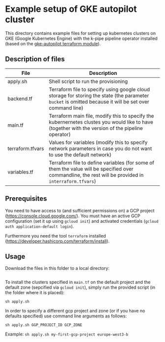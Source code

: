 # Example setup of GKE autopilot cluster

This directory contains example files for setting up kubernetes clusters 
on GKE (Google Kubernetes Engine) with the k-pipe pipeline operator 
installed (based on the [gke-autopilot terraform module](https://github.com/k-pipe/terraform-module-gke-autopilot)). 

## Description of files

| File             | Description                                                                                                                                             |
|------------------|---------------------------------------------------------------------------------------------------------------------------------------------------------|
| apply.sh         | Shell script to run the provisioning                                                                                                                    |
| backend.tf       | Terraform file to specify using google cloud storage for storing the state (the parameter `bucket` is omitted because it will be set over command line) |
| main.tf          | Terraform main file, modify this to specify the kubernernetes clustes you would like to have (together with the version of the pipeline operator)       |
| terraform.tfvars | Values for variables (modify this to specify network parameters in case you do not want to use the default network)                                     |
| variables.tf     | Terraform file to define variables (for some of them the value will be specified over commandline, the rest will be provided in `interraform.tfvars`)     |

## Prerequisites

You need to have access to (and sufficient permissions on) a GCP project (https://console.cloud.google.com/). You must
have an active GCP configuration (set it up using `gcloud init`) and activated credentials (`gcloud auth application-default login`).

Furthermore you need the tool `terraform` installed (https://developer.hashicorp.com/terraform/install).

## Usage

Download the files in this folder to a local directory:

```

```


To install the clusters specified in `main.tf` on the default project and the default zone (sepcified via `gcloud init`), 
simply run the provided script (in the folder where it is placed):

```
sh apply.sh
```

In order to specify a different gcp project and zone (or if you have no defaults specified) use command line 
arguments as follows:

```
sh apply.sh GGP_PROJECT_ID GCP_ZONE
```

Example: `sh apply.sh my-first-gcp-project europe-west3-b`
